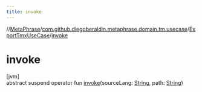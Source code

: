 ```yaml
---
title: invoke
---
```

//[MetaPhrase](../../../index.html)/[com.github.diegoberaldin.metaphrase.domain.tm.usecase](../index.html)/[ExportTmxUseCase](index.html)/[invoke](invoke.html)



# invoke



[jvm]\
abstract suspend operator fun [invoke](invoke.html)(sourceLang: [String](https://kotlinlang.org/api/latest/jvm/stdlib/kotlin/-string/index.html), path: [String](https://kotlinlang.org/api/latest/jvm/stdlib/kotlin/-string/index.html))




